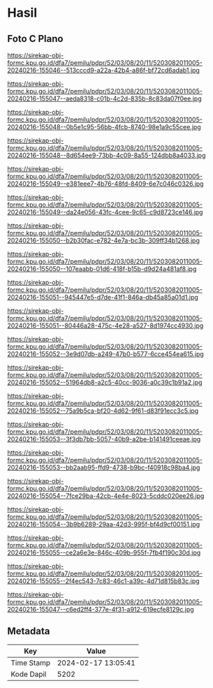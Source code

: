 # Hasil

## Foto C Plano

https://sirekap-obj-formc.kpu.go.id/dfa7/pemilu/pdpr/52/03/08/20/11/5203082011005-20240216-155046--513cccd9-a22a-42b4-a86f-bf72cd6adab1.jpg

https://sirekap-obj-formc.kpu.go.id/dfa7/pemilu/pdpr/52/03/08/20/11/5203082011005-20240216-155047--aeda8318-c01b-4c2d-835b-8c83da07f0ee.jpg

https://sirekap-obj-formc.kpu.go.id/dfa7/pemilu/pdpr/52/03/08/20/11/5203082011005-20240216-155048--0b5e1c95-56bb-4fcb-8740-98e1a9c55cee.jpg

https://sirekap-obj-formc.kpu.go.id/dfa7/pemilu/pdpr/52/03/08/20/11/5203082011005-20240216-155048--8d654ee9-73bb-4c09-8a55-124dbb8a4033.jpg

https://sirekap-obj-formc.kpu.go.id/dfa7/pemilu/pdpr/52/03/08/20/11/5203082011005-20240216-155049--e381eee7-4b76-48fd-8409-6e7c046c0326.jpg

https://sirekap-obj-formc.kpu.go.id/dfa7/pemilu/pdpr/52/03/08/20/11/5203082011005-20240216-155049--da24e056-43fc-4cee-9c65-c9d8723ce146.jpg

https://sirekap-obj-formc.kpu.go.id/dfa7/pemilu/pdpr/52/03/08/20/11/5203082011005-20240216-155050--b2b30fac-e782-4e7a-bc3b-309ff34b1268.jpg

https://sirekap-obj-formc.kpu.go.id/dfa7/pemilu/pdpr/52/03/08/20/11/5203082011005-20240216-155050--107eaabb-01d6-418f-b15b-d9d24a481af8.jpg

https://sirekap-obj-formc.kpu.go.id/dfa7/pemilu/pdpr/52/03/08/20/11/5203082011005-20240216-155051--945447e5-d7de-41f1-846a-db45a85a01d1.jpg

https://sirekap-obj-formc.kpu.go.id/dfa7/pemilu/pdpr/52/03/08/20/11/5203082011005-20240216-155051--80446a28-475c-4e28-a527-8d1974cc4930.jpg

https://sirekap-obj-formc.kpu.go.id/dfa7/pemilu/pdpr/52/03/08/20/11/5203082011005-20240216-155052--3e9d07db-a249-47b0-b577-6cce454ea615.jpg

https://sirekap-obj-formc.kpu.go.id/dfa7/pemilu/pdpr/52/03/08/20/11/5203082011005-20240216-155052--51964db8-a2c5-40cc-9036-a0c39c1b91a2.jpg

https://sirekap-obj-formc.kpu.go.id/dfa7/pemilu/pdpr/52/03/08/20/11/5203082011005-20240216-155052--75a9b5ca-bf20-4d62-9f61-d83f91ecc3c5.jpg

https://sirekap-obj-formc.kpu.go.id/dfa7/pemilu/pdpr/52/03/08/20/11/5203082011005-20240216-155053--3f3db7bb-5057-40b9-a2be-b141491ceeae.jpg

https://sirekap-obj-formc.kpu.go.id/dfa7/pemilu/pdpr/52/03/08/20/11/5203082011005-20240216-155053--bb2aab95-ffd9-4738-b9bc-f40918c98ba4.jpg

https://sirekap-obj-formc.kpu.go.id/dfa7/pemilu/pdpr/52/03/08/20/11/5203082011005-20240216-155054--7fce29ba-42cb-4e4e-8023-5cddc020ee26.jpg

https://sirekap-obj-formc.kpu.go.id/dfa7/pemilu/pdpr/52/03/08/20/11/5203082011005-20240216-155054--3b9b6289-29aa-42d3-995f-bf4d9cf00151.jpg

https://sirekap-obj-formc.kpu.go.id/dfa7/pemilu/pdpr/52/03/08/20/11/5203082011005-20240216-155055--ce2a6e3e-846c-409b-955f-7fb4f190c30d.jpg

https://sirekap-obj-formc.kpu.go.id/dfa7/pemilu/pdpr/52/03/08/20/11/5203082011005-20240216-155055--2f4ec543-7c83-46c1-a39c-4d71d815b83c.jpg

https://sirekap-obj-formc.kpu.go.id/dfa7/pemilu/pdpr/52/03/08/20/11/5203082011005-20240216-155047--c6ed2ff4-377e-4f31-a912-619ecfe8129c.jpg


## Metadata

| Key        | Value               |
| ---------- | ------------------- |
| Time Stamp | 2024-02-17 13:05:41 |
| Kode Dapil | 5202                |



